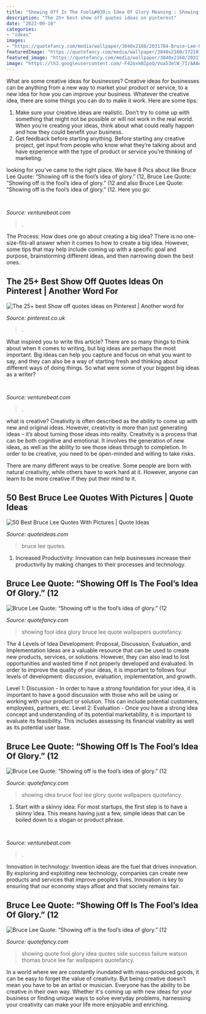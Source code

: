 ```yaml
---
title: "Showing Off Is The Fool&#039;s Idea Of Glory Meaning : Showing Quote Fool Glory Idea Quotes Side Success Failure Watson Thomas Bruce Lee Far Wallpapers Quotefancy"
description: "The 25+ best show off quotes ideas on pinterest"
date: "2023-09-10"
categories:
- "ideas"
images:
- "https://quotefancy.com/media/wallpaper/3840x2160/2031784-Bruce-Lee-Quote-Showing-off-is-the-fool-s-idea-of-glory.jpg"
featuredImage: "https://quotefancy.com/media/wallpaper/3840x2160/1721910-Bruce-Lee-Quote-Showing-off-is-the-fool-s-idea-of-glory.jpg"
featured_image: "https://quotefancy.com/media/wallpaper/3840x2160/2031784-Bruce-Lee-Quote-Showing-off-is-the-fool-s-idea-of-glory.jpg"
image: "https://lh3.googleusercontent.com/-F42oxkNIpoQ/Voa53mlW_7I/AAAAAAAADyM/yHZiPs0LdXY/s512-Ic42/Best%252520bruce%252520lee%252520quotes%252520pics%252520images%252520%25252851%252529.jpg"
---
```



What are some creative ideas for businesses?
Creative ideas for businesses can be anything from a new way to market your product or service, to a new idea for how you can improve your business. Whatever the creative idea, there are some things you can do to make it work. Here are some tips: 
1. Make sure your creative ideas are realistic. Don’t try to come up with something that might not be possible or will not work in the real world. When you’re creating your ideas, think about what could really happen and how they could benefit your business. 
2. Get feedback before starting anything. Before starting any creative project, get input from people who know what they’re talking about and have experience with the type of product or service you’re thinking of marketing.

	

		
looking for  you've came to the right place. We have 8 Pics about  like Bruce Lee Quote: “Showing off is the fool’s idea of glory.” (12, Bruce Lee Quote: “Showing off is the fool’s idea of glory.” (12 and also Bruce Lee Quote: “Showing off is the fool’s idea of glory.” (12. Here you go:
		
    
## 

<img loading=lazy src="https://venturebeat.com/wp-content/uploads/2019/05/amd-ryzen-third-generation.jpg" onerror="this.onerror=null;this.src='https://tse1.mm.bing.net/th?id=OIP.11ghnT6m99Zk2gavAzErcQHaDt&amp;pid=15.1';" alt="">

_Source: venturebeat.com_

>. 

	

The Process: How does one go about creating a big idea?
There is no one-size-fits-all answer when it comes to how to create a big idea. However, some tips that may help include coming up with a specific goal and purpose, brainstorming different ideas, and then narrowing down the best ones.

    
## The 25+ Best Show Off Quotes Ideas On Pinterest | Another Word For

<img loading=lazy src="https://i.pinimg.com/474x/50/d2/b7/50d2b7d96d7ae6bee2bf151880fab307--motivation-quotes-google-search.jpg" onerror="this.onerror=null;this.src='https://tse3.mm.bing.net/th?id=OIP.H6Tla4Yd2X-fby6IMKQ-hgAAAA&amp;pid=15.1';" alt="The 25+ best Show off quotes ideas on Pinterest | Another word for">

_Source: pinterest.co.uk_

>. 

	

What inspired you to write this article?
There are so many things to think about when it comes to writing, but big ideas are perhaps the most important. Big ideas can help you capture and focus on what you want to say, and they can also be a way of starting fresh and thinking about different ways of doing things. So what were some of your biggest big ideas as a writer?

    
## 

<img loading=lazy src="https://venturebeat.com/wp-content/uploads/2019/05/dominic-mallinson-vr-takeaway-3.png" onerror="this.onerror=null;this.src='https://tse3.mm.bing.net/th?id=OIP.G5bcXkzrFNjzxKnjL5b-bwHaEE&amp;pid=15.1';" alt="">

_Source: venturebeat.com_

>. 

	

what is creative?
Creativity is often described as the ability to come up with new and original ideas. However, creativity is more than just generating ideas – it’s about turning those ideas into reality.
Creativity is a process that can be both cognitive and emotional. It involves the generation of new ideas, as well as the ability to see those ideas through to completion. In order to be creative, you need to be open-minded and willing to take risks.

There are many different ways to be creative. Some people are born with natural creativity, while others have to work hard at it. However, anyone can learn to be more creative if they put their mind to it.

    
## 50 Best Bruce Lee Quotes With Pictures | Quote Ideas

<img loading=lazy src="https://lh3.googleusercontent.com/-F42oxkNIpoQ/Voa53mlW_7I/AAAAAAAADyM/yHZiPs0LdXY/s512-Ic42/Best%252520bruce%252520lee%252520quotes%252520pics%252520images%252520%25252851%252529.jpg" onerror="this.onerror=null;this.src='https://tse1.mm.bing.net/th?id=OIP.BALL-hcMeYGDVjzDqmE2AQAAAA&amp;pid=15.1';" alt="50 Best Bruce Lee Quotes With Pictures | Quote Ideas">

_Source: quoteideas.com_

>bruce lee quotes. 

	

1. Increased Productivity: Innovation can help businesses increase their productivity by making changes to their processes and technology.

    
## Bruce Lee Quote: “Showing Off Is The Fool’s Idea Of Glory.” (12

<img loading=lazy src="https://quotefancy.com/media/wallpaper/3840x2160/1721910-Bruce-Lee-Quote-Showing-off-is-the-fool-s-idea-of-glory.jpg" onerror="this.onerror=null;this.src='https://tse1.mm.bing.net/th?id=OIP.-4_vP-mHY-7yM0K7-zTc6gHaEK&amp;pid=15.1';" alt="Bruce Lee Quote: “Showing off is the fool’s idea of glory.” (12">

_Source: quotefancy.com_

>showing fool idea glory bruce lee quote wallpapers quotefancy. 

	

The 4 Levels of Idea Development: Proposal, Discussion, Evaluation, and Implementation
Ideas are a valuable resource that can be used to create new products, services, or solutions. However, they can also lead to lost opportunities and wasted time if not properly developed and evaluated.
In order to improve the quality of your ideas, it is important to follows four levels of development: discussion, evaluation, implementation, and growth.

Level 1: Discussion - In order to have a strong foundation for your idea, it is important to have a good discussion with those who will be using or working with your product or solution. This can include potential customers, employees, partners, etc. Level 2: Evaluation - Once you have a strong idea concept and understanding of its potential marketability, it is important to evaluate its feasibility. This includes assessing its financial viability as well as its potential user base.

    
## Bruce Lee Quote: “Showing Off Is The Fool’s Idea Of Glory.” (12

<img loading=lazy src="https://quotefancy.com/media/wallpaper/3840x2160/2031785-Bruce-Lee-Quote-Showing-off-is-the-fool-s-idea-of-glory.jpg" onerror="this.onerror=null;this.src='https://tse1.mm.bing.net/th?id=OIP.Ov9DSrrjfUbI_cF1FfX1MAFNC7&amp;pid=15.1';" alt="Bruce Lee Quote: “Showing off is the fool’s idea of glory.” (12">

_Source: quotefancy.com_

>showing idea bruce fool lee glory quote wallpapers quotefancy. 

	

1. Start with a skinny idea: For most startups, the first step is to have a skinny idea. This means having just a few, simple ideas that can be boiled down to a slogan or product phrase.

    
## 

<img loading=lazy src="https://venturebeat.com/wp-content/uploads/2019/06/firefox-design-colors.jpg" onerror="this.onerror=null;this.src='https://tse1.mm.bing.net/th?id=OIP.7mzKXo7kmaTtNAjH4_XKBQHaGe&amp;pid=15.1';" alt="">

_Source: venturebeat.com_

>. 

	

Innovation in technology:
Invention ideas are the fuel that drives innovation. By exploring and exploiting new technology, companies can create new products and services that improve people’s lives. Innovation is key to ensuring that our economy stays afloat and that society remains fair.

    
## Bruce Lee Quote: “Showing Off Is The Fool’s Idea Of Glory.” (12

<img loading=lazy src="https://quotefancy.com/media/wallpaper/3840x2160/2031784-Bruce-Lee-Quote-Showing-off-is-the-fool-s-idea-of-glory.jpg" onerror="this.onerror=null;this.src='https://tse1.mm.bing.net/th?id=OIP.CS2etAVVxB1j3M0LDvZJkgFNC7&amp;pid=15.1';" alt="Bruce Lee Quote: “Showing off is the fool’s idea of glory.” (12">

_Source: quotefancy.com_

>showing quote fool glory idea quotes side success failure watson thomas bruce lee far wallpapers quotefancy. 

	

In a world where we are constantly inundated with mass-produced goods, it can be easy to forget the value of creativity. But being creative doesn't mean you have to be an artist or musician. Everyone has the ability to be creative in their own way. Whether it's coming up with new ideas for your business or finding unique ways to solve everyday problems, harnessing your creativity can make your life more enjoyable and enriching.


